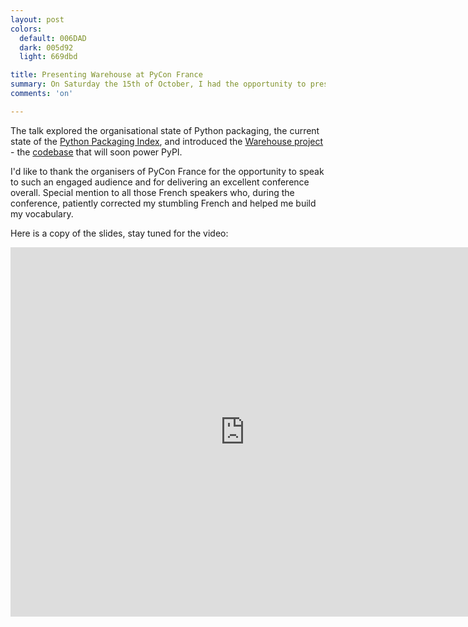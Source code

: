 ```yaml
---
layout: post
colors:
  default: 006DAD
  dark: 005d92
  light: 669dbd

title: Presenting Warehouse at PyCon France
summary: On Saturday the 15th of October, I had the opportunity to present a talk about the state of the Warehouse project at Pycon France in Rennes.
comments: 'on'

---
```


The talk explored the organisational state of Python packaging, the current state of the [Python Packaging Index](](https://pypi.python.org)), and introduced the [Warehouse project](https://pypi.io) - the [codebase](https://github.com/pypa/warehouse/) that will soon power PyPI.

I'd like to thank the organisers of PyCon France for the opportunity to speak to such an engaged audience and for delivering an excellent conference overall. Special mention to all those French speakers who, during the conference, patiently corrected my stumbling French and helped me build my vocabulary.

Here is a copy of the slides, stay tuned for the video:

<div class="embed-container" style="top: 15px; padding-bottom: 78.9%">
  <iframe src="https://docs.google.com/presentation/d/1PEcnSNTrIFKTbgGn1nSueB4dwOMCd1xyHmO0IVEHVec/embed?start=false&loop=false&delayms=3000" frameborder="0" width="750" height="591" allowfullscreen="true" mozallowfullscreen="true" webkitallowfullscreen="true"></iframe>
</div>
